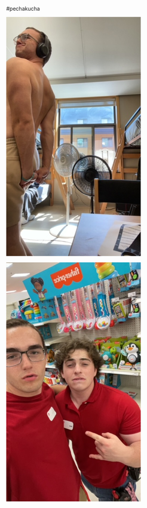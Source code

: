#pechakucha

![Hillside Swole](/_static/img/IMG_0759.JPG "Big Man")

![Target](/_static/img/image0.jpeg "Working Through TD")
